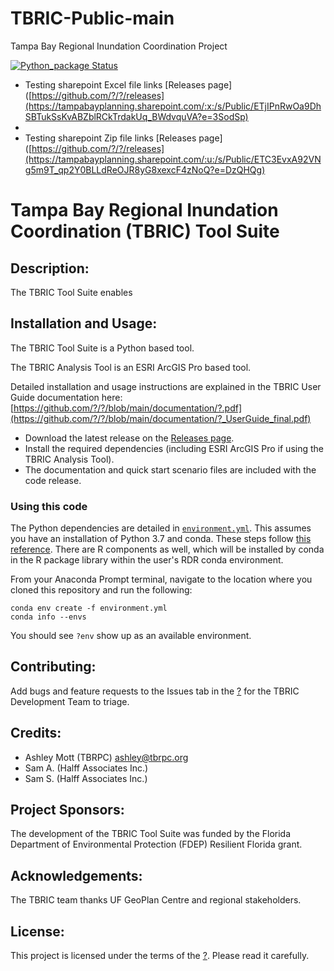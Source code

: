 # TBRIC-Public-main
 Tampa Bay Regional Inundation Coordination Project

[![Python_package Status](https://github.com/?/?/?/Python_package/?.svg)](https://github.com/?/?/?)

* Testing sharepoint Excel file links [Releases page]([https://github.com/?/?/releases](https://tampabayplanning.sharepoint.com/:x:/s/Public/ETjIPnRwOa9DhSBTukSsKvABZblRCkTrdakUq_BWdvquVA?e=3SodSp)
* 
* Testing sharepoint Zip file links [Releases page]([https://github.com/?/?/releases](https://tampabayplanning.sharepoint.com/:u:/s/Public/ETC3EvxA92VNg5m9T_qp2Y0BLLdReOJR8yG8xexcF4zNoQ?e=DzQHQg)

# Tampa Bay Regional Inundation Coordination (TBRIC) Tool Suite

## Description:
The TBRIC Tool Suite enables 

## Installation and Usage:
The TBRIC Tool Suite is a Python based tool.

The TBRIC Analysis Tool is an ESRI ArcGIS Pro based tool.

Detailed installation and usage instructions are explained in the TBRIC User Guide documentation here: [https://github.com/?/?/blob/main/documentation/?.pdf](https://github.com/?/?/blob/main/documentation/?_UserGuide_final.pdf)
* Download the latest release on the [Releases page](https://github.com/?/?/releases).
* Install the required dependencies (including ESRI ArcGIS Pro if using the TBRIC Analysis Tool).
* The documentation and quick start scenario files are included with the code release.

### Using this code
The Python dependencies are detailed in [`environment.yml`](https://github.com/?/?/blob/main/environment.yml). This assumes you have an installation of Python 3.7 and conda. These steps follow [this reference](https://docs.conda.io/projects/conda/en/latest/user-guide/tasks/manage-environments.html#creating-an-environment-from-an-environment-yml-file). There are R components as well, which will be installed by conda in the R package library within the user's RDR conda environment.

From your Anaconda Prompt terminal, navigate to the location where you cloned this repository and run the following:

```
conda env create -f environment.yml
conda info --envs
```

You should see `?env` show up as an available environment.

## Contributing:
Add bugs and feature requests to the Issues tab in the [?](https://github.com/?/?/issues) for the TBRIC Development Team to triage.

## Credits:
* Ashley Mott (TBRPC) <ashley@tbrpc.org>
* Sam A. (Halff Associates Inc.)
* Sam S. (Halff Associates Inc.)


## Project Sponsors:
The development of the TBRIC Tool Suite was funded by the Florida Department of Environmental Protection (FDEP) Resilient Florida grant.

## Acknowledgements:
The TBRIC team thanks UF GeoPlan Centre and regional stakeholders. 

## License:
This project is licensed under the terms of the [?](https://github.com/?/?/blob/main/LICENSE). Please read it carefully.
